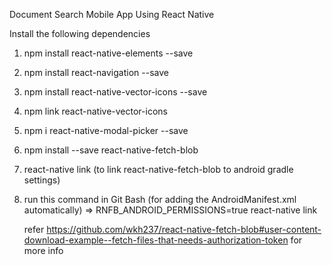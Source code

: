 Document Search Mobile App Using React Native 

Install the following dependencies 

1. npm install react-native-elements --save

2. npm install react-navigation --save

3. npm install react-native-vector-icons --save


4. npm link react-native-vector-icons

5. npm i react-native-modal-picker --save

6. npm install --save react-native-fetch-blob

7. react-native link (to link react-native-fetch-blob to android gradle settings)

8. run this command in Git Bash (for adding  the AndroidManifest.xml automatically) => RNFB_ANDROID_PERMISSIONS=true react-native link 

   refer https://github.com/wkh237/react-native-fetch-blob#user-content-download-example--fetch-files-that-needs-authorization-token for more info